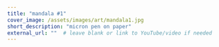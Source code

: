 ```yaml
---
title: "mandala #1"
cover_image: /assets/images/art/mandala1.jpg
short_description: "micron pen on paper"
external_url: ""  # leave blank or link to YouTube/video if needed
---
```

